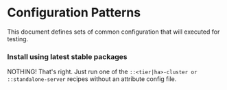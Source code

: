 # Configuration Patterns
This document defines sets of common configuration that will executed for testing.

### Install using latest stable packages
NOTHING!  That's right. Just run one of the `::<tier|ha>-cluster or ::standalone-server` recipes without an attribute config file.
